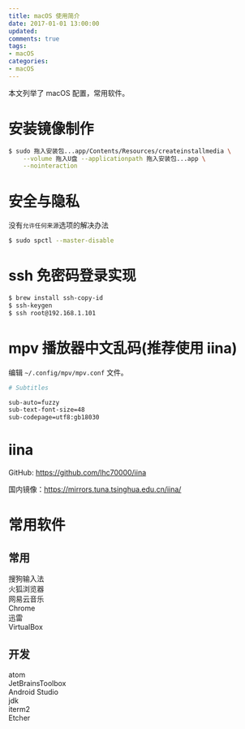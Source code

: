 ```yaml
---
title: macOS 使用简介
date: 2017-01-01 13:00:00
updated:
comments: true
tags:
- macOS
categories:
- macOS
---
```


本文列举了 macOS 配置，常用软件。

<!--more-->

# 安装镜像制作

```bash
$ sudo 拖入安装包...app/Contents/Resources/createinstallmedia \
    --volume 拖入U盘 --applicationpath 拖入安装包...app \
    --nointeraction
```

# 安全与隐私

没有`允许任何来源`选项的解决办法

```bash
$ sudo spctl --master-disable
```

# ssh 免密码登录实现

```bash
$ brew install ssh-copy-id
$ ssh-keygen
$ ssh root@192.168.1.101
```

# mpv 播放器中文乱码(推荐使用 iina)

编辑 `~/.config/mpv/mpv.conf` 文件。

```bash
# Subtitles

sub-auto=fuzzy
sub-text-font-size=48
sub-codepage=utf8:gb18030
```

# iina

GitHub: https://github.com/lhc70000/iina

国内镜像：https://mirrors.tuna.tsinghua.edu.cn/iina/

# 常用软件

## 常用

搜狗输入法  
火狐浏览器  
网易云音乐  
Chrome  
迅雷  
VirtualBox

## 开发

atom  
JetBrainsToolbox  
Android Studio  
jdk  
iterm2  
Etcher
